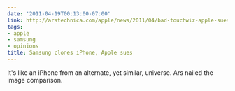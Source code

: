```yaml
---
date: '2011-04-19T00:13:00-07:00'
link: http://arstechnica.com/apple/news/2011/04/bad-touchwiz-apple-sues-samsung-for-patent-violations.ars
tags:
- apple
- samsung
- opinions
title: Samsung clones iPhone, Apple sues
---
```


It's like an iPhone from an alternate, yet similar, universe. Ars nailed the image comparison.
